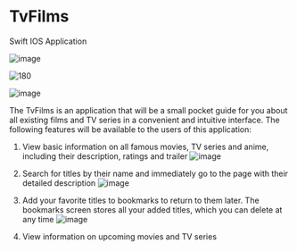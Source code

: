 # TvFilms
Swift IOS Application

![image](https://user-images.githubusercontent.com/81229461/162625458-5b0ab6cb-2843-4978-b925-a3129443080a.jpeg)


![180](https://user-images.githubusercontent.com/81229461/159753529-db989e21-9307-4228-8da7-3c7501a5267b.png)


![image](https://user-images.githubusercontent.com/81229461/162969208-a92f4502-a250-4406-ba54-971e48ff707f.png)


The TvFilms is an application that will be a small pocket guide for you about all existing films and TV series in a convenient and intuitive interface. The following features will be available to the users of this application:

1) View basic information on all famous movies, TV series and anime, including their description, ratings and trailer 
   ![image](https://user-images.githubusercontent.com/81229461/162966344-494d14da-579f-46c9-9ab8-2093c41e8982.png)

2) Search for titles by their name and immediately go to the page with their detailed description
   ![image](https://user-images.githubusercontent.com/81229461/162969299-4bb686de-9e38-4082-876a-6ff481affc18.png)

3) Add your favorite titles to bookmarks to return to them later. The bookmarks screen stores all your added titles, which you can delete at any time
   ![image](https://user-images.githubusercontent.com/81229461/162966868-4477cc82-a831-4f9b-9e2e-ae285eaeff3d.png)
   
4) View information on upcoming movies and TV series 


